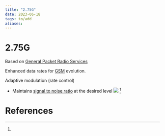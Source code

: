 ```yaml
---
title: "2.75G"
date: 2023-06-18
tags: to/add 
aliases: 
---
```

# 2.75G
Based on [General Packet Radio Services](General%20Packet%20Radio%20Services.md)

Enhanced data rates for [GSM](Global%20System%20for%20Mobile.md) evolution.

Adaptive modulation (rate control)
- Maintains [signal to noise ratio](signal%20to%20noise%20ratio.md) at the desired level
![](../attachments/2.75G-attachment.png)
[^1]
# References
[^1]: 
